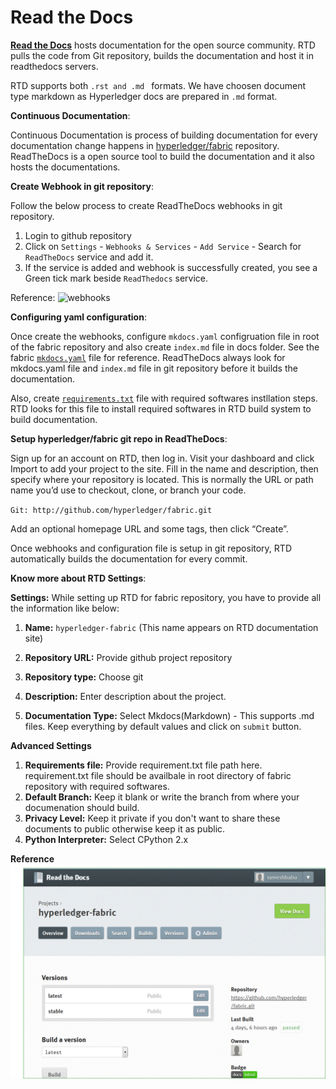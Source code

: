 # Read the Docs

[**Read the Docs**](https://docs.readthedocs.io/en/latest/index.html) hosts documentation for the open source community. RTD pulls the code from Git repository, builds the documentation and host it in readthedocs servers.

RTD supports both `.rst and .md ` formats. We have choosen document type markdown as Hyperledger docs are prepared in `.md` format. 

**Continuous Documentation**:

Continuous Documentation is process of building documentation for every documentation change happens in [hyperledger/fabric](https://github.com/hyperledger/fabric) repository. ReadTheDocs is a open source tool to build the documentation and it also hosts the documentations.

**Create Webhook in git repository**:

Follow the below process to create ReadTheDocs webhooks in git repository.

1. Login to github repository
2. Click on `Settings` - `Webhooks & Services` - `Add Service` - Search for `ReadTheDocs` service and add it.
3. If the service is added and webhook is successfully created, you see a Green tick mark beside `ReadThedocs` service. 

Reference: ![webhooks](images/weebhook.png)

**Configuring yaml configuration**:

Once create the webhooks, configure `mkdocs.yaml` configruation file in root of the fabric repository and also create `index.md` file in docs folder. See the fabric [`mkdocs.yaml`](https://github.com/hyperledger/fabric/blob/master/mkdocs.yml) file for reference. ReadTheDocs always look for mkdocs.yaml file and `index.md` file in git repository before it builds the documentation.

Also, create [`requirements.txt`](https://github.com/hyperledger/fabric/blob/master/docs/requirements.txt) file with required softwares instllation steps. RTD looks for this file to install required softwares in RTD build system to build documentation.

**Setup hyperledger/fabric git repo in ReadTheDocs**:

Sign up for an account on RTD, then log in. 
Visit your dashboard and click Import to add your project to the site. 
Fill in the name and description, then specify where your repository is located. This is normally the URL or path name you’d use to checkout, clone, or branch your code.

`Git: http://github.com/hyperledger/fabric.git` 

Add an optional homepage URL and some tags, then click “Create”.

Once webhooks and configuration file is setup in git repository, RTD automatically builds the documentation for every commit. 

**Know more about RTD Settings**:

**Settings:** While setting up RTD for fabric repository, you have to provide all the information like below:

1. **Name:** `hyperledger-fabric` (This name appears on RTD documentation site)

2. **Repository URL:** Provide github project repository

3. **Repository type:** Choose git

4. **Description:** Enter description about the project.

5. **Documentation Type:** Select Mkdocs(Markdown) - This supports .md files. Keep everything by default values and click on `submit` button.

**Advanced Settings**

1. **Requirements file:** Provide requirement.txt file path here. requirement.txt file should be availbale in root directory of fabric repository with required softwares.
2. **Default Branch:** Keep it blank or write the branch from where your documenation should build.
3. **Privacy Level:** Keep it private if you don't want to share these documents to public otherwise keep it as public.
4. **Python Interpreter:** Select CPython 2.x

**Reference**
![Fabric RTD](images/RTD.png)

